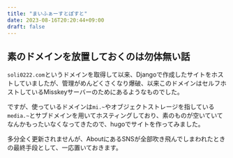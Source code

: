 ```yaml
---
title: "まいふぁーすとぽすと"
date: 2023-08-16T20:20:44+09:00
draft: false
---
```


## 素のドメインを放置しておくのは勿体無い話

``soli0222.com``というドメインを取得して以来、Djangoで作成したサイトをホストしていましたが、管理がめんどくさくなり爆破、以来このドメインはセルフホストしているMisskeyサーバーのためにあるようなものでした。  

ですが、使っているドメインは``mi.~``やオブジェクトストレージを指している``media.~``とサブドメインを用いてホスティングしており、素のものが空いていてなんかもったいなくなってきたので、hugoでサイトを作ってみました。

多分全く更新されませんが、AboutにあるSNSが全部吹き飛んでしまわれたときの最終手段として、一応置いておきます。
